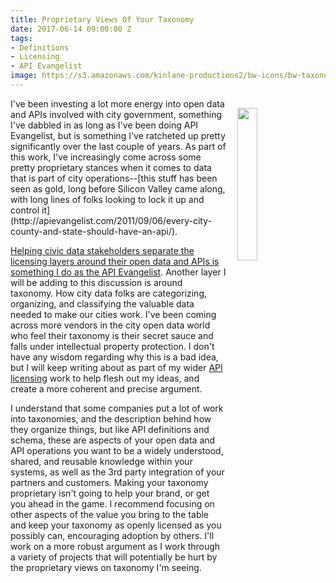 ```yaml
---
title: Proprietary Views Of Your Taxonomy
date: 2017-06-14 09:00:00 Z
tags:
- Definitions
- Licensing
- API Evangelist
image: https://s3.amazonaws.com/kinlane-productions2/bw-icons/bw-taxonomy.png
---
```


<p><img src="https://s3.amazonaws.com/kinlane-productions2/bw-icons/bw-taxonomy.png" align="right" width="25%" style="padding: 15px" /></p>I've been investing a lot more energy into open data and APIs involved with city government, something I've dabbled in as long as I've been doing API Evangelist, but is something I've ratcheted up pretty significantly over the last couple of years. As part of this work, I've increasingly come across some pretty proprietary stances when it comes to data that is part of city operations--[this stuff has been seen as gold, long before Silicon Valley came along, with long lines of folks looking to lock it up and control it](http://apievangelist.com/2011/09/06/every-city-county-and-state-should-have-an-api/).

[Helping civic data stakeholders separate the licensing layers around their open data and APIs is something I do as the API Evangelist](http://apievangelist.com/2017/04/24/separating-the-licensing-layers-of-your-valuable-data-using-apis/). Another layer I will be adding to this discussion is around taxonomy. How city data folks are categorizing, organizing, and classifying the valuable data needed to make our cities work. I've been coming across more vendors in the city open data world who feel their taxonomy is their secret sauce and falls under intellectual property protection. I don't have any wisdom regarding why this is a bad idea, but I will keep writing about as part of my wider [API licensing](http://licensing.apievangelist.com/) work to help flesh out my ideas, and create a more coherent and precise argument.

I understand that some companies put a lot of work into taxonomies, and the description behind how they organize things, but like API definitions and schema, these are aspects of your open data and API operations you want to be a widely understood, shared, and reusable knowledge within your systems, as well as the 3rd party integration of your partners and customers. Making your taxonomy proprietary isn't going to help your brand, or get you ahead in the game. I recommend focusing on other aspects of the value you bring to the table and keep your taxonomy as openly licensed as you possibly can, encouraging adoption by others. I'll work on a more robust argument as I work through a variety of projects that will potentially be hurt by the proprietary views on taxonomy I'm seeing.